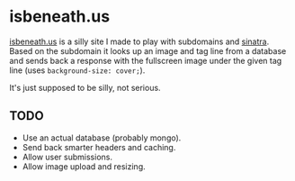 # isbeneath.us

[isbeneath.us](http://isbeneath.us/) is a silly site I made to play with
subdomains and [sinatra](http://www.sinatra.rb/). Based on the subdomain it
looks up an image and tag line from a database and sends back a response with
the fullscreen image under the given tag line (uses `background-size: cover;`).

It's just supposed to be silly, not serious.

## TODO

*   Use an actual database (probably mongo).
*   Send back smarter headers and caching.
*   Allow user submissions.
*   Allow image upload and resizing.
